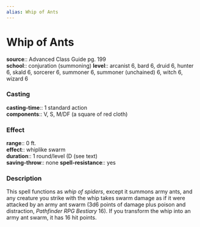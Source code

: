 ```yaml
---
alias: Whip of Ants
---
```


# Whip of Ants 

**source**:: Advanced Class Guide pg. 199  
**school**:: conjuration (summoning)
**level**:: arcanist 6, bard 6, druid 6, hunter 6, skald 6, sorcerer 6, summoner 6, summoner (unchained) 6, witch 6, wizard 6

### Casting 

**casting-time**:: 1 standard action  
**components**:: V, S, M/DF (a square of red cloth)

### Effect 

**range**:: 0 ft.  
**effect**:: whiplike swarm  
**duration**:: 1 round/level (D (see text)  
**saving-throw**:: none
**spell-resistance**:: yes

### Description 

This spell functions as *whip of spiders*, except it summons army ants, and any creature you strike with the whip takes swarm damage as if it were attacked by an army ant swarm (3d6 points of damage plus poison and distraction, *Pathfinder RPG Bestiary* 16). If you transform the whip into an army ant swarm, it has 16 hit points.


